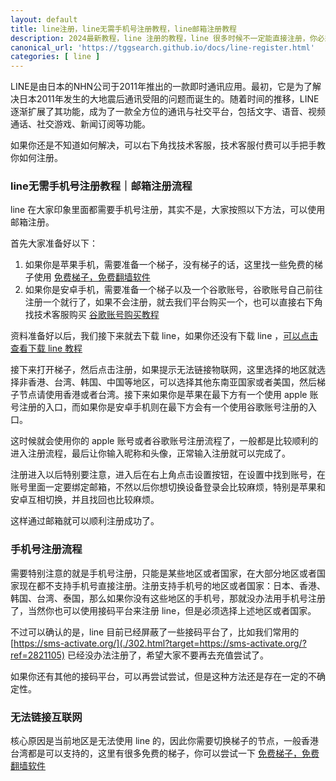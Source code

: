 ```yaml
---
layout: default
title: line注册，line无需手机号注册教程，line邮箱注册教程
description: 2024最新教程，line 注册的教程，line 很多时候不一定能直接注册，你必须找到注册的方法，因为很多地区是没办法使用手机号注册的，那么有没有不用手机号注册的方法呢？注册提示无法链接互联网解决。固定电话、以“050”开头的电话号码或虚拟电话号码，无法用于验证。
canonical_url: 'https://tggsearch.github.io/docs/line-register.html'
categories: [ line ]
---
```

LINE是由日本的NHN公司于2011年推出的一款即时通讯应用。最初，它是为了解决日本2011年发生的大地震后通讯受阻的问题而诞生的。随着时间的推移，LINE逐渐扩展了其功能，成为了一款全方位的通讯与社交平台，包括文字、语音、视频通话、社交游戏、新闻订阅等功能。

<p class="red-text-word">
如果你还是不知道如何解决，可以右下角找技术客服，技术客服付费可以手把手教你如何注册。
</p>

### line无需手机号注册教程｜邮箱注册流程
line 在大家印象里面都需要手机号注册，其实不是，大家按照以下方法，可以使用邮箱注册。

首先大家准备好以下：
1. 如果你是苹果手机，需要准备一个梯子，没有梯子的话，这里找一些免费的梯子使用 [免费梯子，免费翻墙软件](./vpn-kl.html)
2. 如果你是安卓手机，需要准备一个梯子以及一个谷歌账号，谷歌账号自己前往注册一个就行了，如果不会注册，就去我们平台购买一个，也可以直接右下角找技术客服购买 [谷歌账号购买教程](./302.html?target=https://tggsearch.shop/)

资料准备好以后，我们接下来就去下载 line，如果你还没有下载 line ，[可以点击查看下载 line 教程](./line-download.html)

接下来打开梯子，然后点击注册，如果提示无法链接物联网，这里选择的地区就选择非香港、台湾、韩国、中国等地区，可以选择其他东南亚国家或者美国，然后梯子节点请使用香港或者台湾。接下来如果你是苹果在最下方有一个使用 apple 账号注册的入口，而如果你是安卓手机则在最下方会有一个使用谷歌账号注册的入口。

这时候就会使用你的 apple 账号或者谷歌账号注册流程了，一般都是比较顺利的进入注册流程，最后让你输入昵称和头像，正常输入注册就可以完成了。

注册进入以后特别要注意，进入后在右上角点击设置按钮，在设置中找到账号，在账号里面一定要绑定邮箱，不然以后你想切换设备登录会比较麻烦，特别是苹果和安卓互相切换，并且找回也比较麻烦。

这样通过邮箱就可以顺利注册成功了。

### 手机号注册流程
需要特别注意的就是手机号注册，只能是某些地区或者国家，在大部分地区或者国家现在都不支持手机号直接注册。注册支持手机号的地区或者国家：日本、香港、韩国、台湾、泰国，那么如果你没有这些地区的手机号，那就没办法用手机号注册了，当然你也可以使用接码平台来注册 line，但是必须选择上述地区或者国家。

不过可以确认的是，line 目前已经屏蔽了一些接码平台了，比如我们常用的 [https://sms-activate.org/](./302.html?target=https://sms-activate.org/?ref=2821105) 已经没办法注册了，希望大家不要再去充值尝试了。

如果你还有其他的接码平台，可以再尝试尝试，但是这种方法还是存在一定的不确定性。

### 无法链接互联网
核心原因是当前地区是无法使用 line 的，因此你需要切换梯子的节点，一般香港台湾都是可以支持的，这里有很多免费的梯子，你可以尝试一下 [免费梯子，免费翻墙软件](./vpn-kl.html)